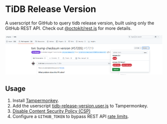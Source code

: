 # TiDB Release Version

A userscript for GitHub to query tidb release version, built using only the GitHub REST API. Check out [@octokit/rest.js](https://github.com/octokit/rest.js) for more details.

![example](./example.png)

## Usage

1. Install [Tampermonkey](https://www.tampermonkey.net/index.php).
2. Add the userscript [tidb-release-version.user.js](https://github.com/wk989898/tidb-release-version/raw/master/tidb-release-version.user.js) to Tampermonkey.
3. [Disable Content Security Policy (CSP)](https://github.com/lisonge/vite-plugin-monkey/issues/1)
4. Configure a `GITHUB_TOKEN` to bypass REST API [rate limits](https://docs.github.com/en/rest/using-the-rest-api/rate-limits-for-the-rest-api).
